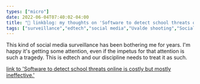 ```yaml
---
types: ["micro"]
date: 2022-06-04T07:40:02-04:00
title: "🔗 linkblog: my thoughts on 'Software to detect school threats online is costly but mostly ineffective.'"
tags: ["surveillance","edtech","social media","Uvalde shooting","Social Sentinel"]
---
```

This kind of social media surveillance has been bothering me for years. I'm happy it's getting some attention, even if the impetus for that attention is such a tragedy. This is edtech and our discipline needs to treat it as such.
 

[link to 'Software to detect school threats online is costly but mostly ineffective.'](https://slate.com/technology/2022/06/social-media-monitoring-software-schools-safety.html)
